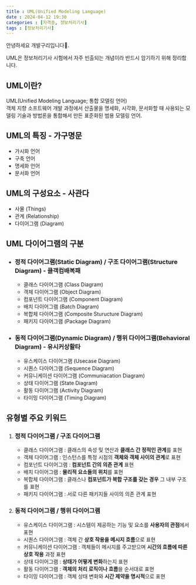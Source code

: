 ```yaml
---
title : UML(Unified Modeling Language)
date : 2024-04-12 19:30
categories : [자격증, 정보처리기사]
tags : [정보처리기사]
---
```


안녕하세요 개발구리입니다🐸.

UML은 정보처리기사 시험에서 자주 빈출되는 개념이라 반드시 암기하기 위해 정리합니다.

<h2 id="aboutUml">UML이란?</h2>
UML(Unified Modeling Language; 통합 모델링 언어)<br>
객체 지향 소프트웨어 개발 과정에서 산출물을 명세화, 시각화, 문서화할 때 사용되는 모델링 기술과 방법론을 통합해서 만든 표준화된 범용 모델링 언어.
<h2 id="signatureOfUml">UML의 특징 - 가구명문</h2>
<ul>
    <li>가시화 언어</li>
    <li>구축 언어</li>
    <li>명세화 언어</li>
    <li>문서화 언어</li>
</ul>
<h2 id="thingsOfUml">UML의 구성요소 - 사관다</h2>
<ul>
    <li>사물 (Things)</li>
    <li>관계 (Relationship)</li>
    <li>다이어그램 (Diagram)</li>
</ul>
<h2 id="umlList">UML 다이어그램의 구분</h2>
<ul>
    <li>
        <h3 id="staticList">정적 다이어그램(Static Diagram) / 구조 다이어그램(Structure Diagram) - 클객컴배복패</h3>
        <ul>
            <li>클래스 다이어그램 (Class Diagram)</li>
            <li>객체 다이어그램 (Object Diagram)</li>
            <li>컴포넌트 다이어그램 (Component Diagram)</li>
            <li>배치 다이어그램 (Batch Diagram)</li>
            <li>복합체 다이어그램 (Composite Sturucture Diagram)</li>
            <li>패키지 다이어그램 (Package Diagram)</li>
        </ul>
    </li>
    <li>
        <h3 id="dynamicList">동적 다이어그램(Dynamic Diagram) / 행위 다이어그램(Behavioral Diagram) - 유시커상활타</h3>
        <ul>
            <li>유스케이스 다이어그램 (Usecase Diagram)</li>
            <li>시퀀스 다이어그램 (Sequence Diagram)</li>
            <li>커뮤니케이션 다이어그램 (Communiacation Diagram)</li>
            <li>상태 다이어그램 (State Diagram)</li>
            <li>활동 다이어그램 (Activity Diagram)</li>
            <li>타이밍 다이어그램 (Timing Diagram)</li>
        </ul>
    </li>
</ul>
<h2 id="mainKeyword">유형별 주요 키워드</h2>
<ol>
    <li>
        <h3 id="keywordOfStatic">정적 다이어그램 / 구조 다이어그램</h3>
        <ul>
            <li>클래스 다이어그램 : 클래스의 속성 및 연산과 <b>클래스 간 정적인 관계</b>를 표현</li>
            <li>객체 다이어그램 : 인스턴스를 특정 시점의 <b>객체와 객체 사이의 관계</b>로 표현</li>
            <li>컴포넌트 다이어그램 : <b>컴포넌트 간의 의존 관계</b> 표현</li>
            <li>배치 다이어그램 : <b>물리적 요소들의 위치</b>를 표현</li>
            <li>복합체 다이어그램 : 클래스나 <b>컴포넌트가 복합 구조를 갖는 경우</b> 그 내부 구조를 표현</li>
            <li>패키지 다이어그램 : 서로 다른 패키지들 사이의 의존 관계 표현</li>
        </ul>
    </li>
    <li>
        <h3 id="keywordOfDynamic">동적 다이어그램 / 행위 다이어그램</h3>
        <ul>
            <li>유스케이스 다이어그램 : 시스템이 제공하는 기능 및 요소를 <b>사용자의 관점</b>에서 표현</li>
            <li>시퀀스 다이어그램 : 객체 간 <b>상호 작용을 메시지 흐름</b>으로 표현</li>
            <li>커뮤니케이션 다이어그램 : 객체들이 메시지를 주고받으며 <b>시간의 흐름에 따른 상호 작용</b> 과정 표현</li>
            <li>상태 다이어그램 : <b>상태가 어떻게 변화</b>하는지 표현</li>
            <li>활동 다이어그램 : <b>객체의 처리 로직이나 흐름</b>을 순서대로 표현</li>
            <li>타이밍 다이어그램 : 객체 상태 변화와 <b>시간 제약을 명시적</b>으로 표현</li>
        </ul>
    </li>
</ol>